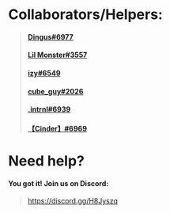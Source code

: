 # **Collaborators/Helpers:**
> #### **[Dingus#6977](https://github.com/Prodiginus)**
> #### **[Lil Monster#3557](https://github.com/EllexideCodes)**
> #### **[izy#6549](https://github.com/squee666)**
> #### **[cube_guy#2026](https://github.com/cubeguy)**
> #### **[.intrnl#6939](https://github.com/intrnl)**
> #### **[【Cinder】#6969](https://www.behance.net/CinderMakesArt)**


# **Need help?**
#### **You got it! Join us on Discord:**
> https://discord.gg/H8Jyszq
